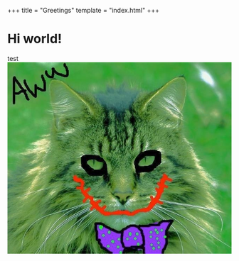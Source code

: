 +++
title = "Greetings"
template = "index.html"
+++

# Hi world!
test
![alt text](/static/images/jokercat.jpg)
